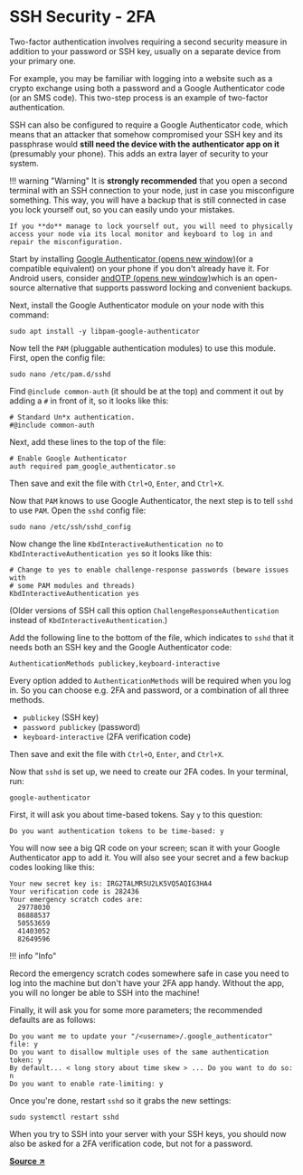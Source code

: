 # SSH Security - 2FA

Two-factor authentication involves requiring a second security measure in addition to your password or SSH key, usually on a separate device from your primary one.

For example, you may be familiar with logging into a website such as a crypto exchange using both a password and a Google Authenticator code (or an SMS code). This two-step process is an example of two-factor authentication.

SSH can also be configured to require a Google Authenticator code, which means that an attacker that somehow compromised your SSH key and its passphrase would **still need the device with the authenticator app on it** (presumably your phone). This adds an extra layer of security to your system.

!!! warning "Warning"
    It is **strongly recommended** that you open a second terminal with an SSH connection to your node, just in case you misconfigure something. This way, you will have a backup that is still connected in case you lock yourself out, so you can easily undo your mistakes.

    If you **do** manage to lock yourself out, you will need to physically access your node via its local monitor and keyboard to log in and repair the misconfiguration.


Start by installing [Google Authenticator (opens new window)](https://play.google.com/store/apps/details?id=com.google.android.apps.authenticator2\&hl=en\_US\&gl=US)(or a compatible equivalent) on your phone if you don't already have it. For Android users, consider [andOTP (opens new window)](https://play.google.com/store/apps/details?id=org.shadowice.flocke.andotp\&hl=en\_US\&gl=US)which is an open-source alternative that supports password locking and convenient backups.

Next, install the Google Authenticator module on your node with this command:

```
sudo apt install -y libpam-google-authenticator
```

Now tell the `PAM` (pluggable authentication modules) to use this module. First, open the config file:

```
sudo nano /etc/pam.d/sshd
```

Find `@include common-auth` (it should be at the top) and comment it out by adding a `#` in front of it, so it looks like this:

```
# Standard Un*x authentication.
#@include common-auth
```

Next, add these lines to the top of the file:

```
# Enable Google Authenticator
auth required pam_google_authenticator.so
```

Then save and exit the file with `Ctrl+O`, `Enter`, and `Ctrl+X`.

Now that `PAM` knows to use Google Authenticator, the next step is to tell `sshd` to use `PAM`. Open the `sshd` config file:

```
sudo nano /etc/ssh/sshd_config
```

Now change the line `KbdInteractiveAuthentication no` to `KbdInteractiveAuthentication yes` so it looks like this:

```
# Change to yes to enable challenge-response passwords (beware issues with
# some PAM modules and threads)
KbdInteractiveAuthentication yes
```

(Older versions of SSH call this option `ChallengeResponseAuthentication` instead of `KbdInteractiveAuthentication`.)

Add the following line to the bottom of the file, which indicates to `sshd` that it needs both an SSH key and the Google Authenticator code:

```
AuthenticationMethods publickey,keyboard-interactive
```

Every option added to `AuthenticationMethods` will be required when you log in. So you can choose e.g. 2FA and password, or a combination of all three methods.

* `publickey` (SSH key)
* `password publickey` (password)
* `keyboard-interactive` (2FA verification code)

Then save and exit the file with `Ctrl+O`, `Enter`, and `Ctrl+X`.

Now that `sshd` is set up, we need to create our 2FA codes. In your terminal, run:

```
google-authenticator
```

First, it will ask you about time-based tokens. Say `y` to this question:

```
Do you want authentication tokens to be time-based: y
```

You will now see a big QR code on your screen; scan it with your Google Authenticator app to add it. You will also see your secret and a few backup codes looking like this:

```
Your new secret key is: IRG2TALMR5U2LK5VQ5AQIG3HA4
Your verification code is 282436
Your emergency scratch codes are:
  29778030
  86888537
  50553659
  41403052
  82649596
```

!!! info "Info"

  Record the emergency scratch codes somewhere safe in case you need to log into the machine but don't have your 2FA app handy. Without the app, you will no longer be able to SSH into the machine!


Finally, it will ask you for some more parameters; the recommended defaults are as follows:

```
Do you want me to update your "/<username>/.google_authenticator" file: y
Do you want to disallow multiple uses of the same authentication token: y
By default... < long story about time skew > ... Do you want to do so: n
Do you want to enable rate-limiting: y
```

Once you're done, restart `sshd` so it grabs the new settings:

```
sudo systemctl restart sshd
```

When you try to SSH into your server with your SSH keys, you should now also be asked for a 2FA verification code, but not for a password.

****[**Source ↗**](https://docs.rocketpool.net/guides/node/securing-your-node.html#optional-enable-two-factor-authentication)****
